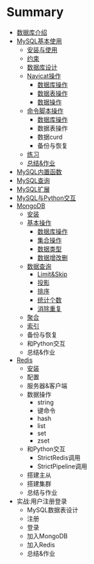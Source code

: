 # Summary

* [数据库介绍](README.md)
* [MySQL基本使用](mysqlji-ben-shi-yong.md)
  * [安装与使用](mysqlji-ben-shi-yong/an-zhuang-yu-shi-yong.md)
  * [约束](mysqlji-ben-shi-yong/shu-ju-wan-zheng-xing.md)
  * [数据库设计](mysqlji-ben-shi-yong/shu-ju-ku-she-ji.md)
  * [Navicat操作](mysqlji-ben-shi-yong/navicatcao-zuo.md)
    * [数据库操作](mysqlji-ben-shi-yong/navicatcao-zuo/shu-ju-ku-cao-zuo.md)
    * [数据表操作](mysqlji-ben-shi-yong/navicatcao-zuo/shu-ju-biao-cao-zuo.md)
    * [数据操作](mysqlji-ben-shi-yong/navicatcao-zuo/shu-ju-cao-zuo.md)
  * [命令脚本操作](mysqlji-ben-shi-yong/ming-ling-jiao-ben-cao-zuo.md)
    * [数据库操作](mysqlji-ben-shi-yong/shu-ju-ku-cao-zuo.md)
    * 数据表操作
    * 数据curd
    * 备份与恢复
  * [练习](mysqlji-ben-shi-yong/lian-xi.md)
  * [总结&作业](mysqlji-ben-shi-yong/zong-7ed326-zuo-ye.md)
* [MySQL内置函数](mysqlnei-zhi-han-shu.md)
* [MySQL查询](mysqlcha-xun.md)
* [MySQL扩展](mysqlkuo-zhan.md)
* [MySQL与Python交互](mysqlyu-python-jiao-hu.md)
* [MongoDB](mongodb.md)
  * [安装](mongodb/an-zhuang.md)
  * [基本操作](mongodb/ji-ben-cao-zuo.md)
    * [数据库操作](mongodb/ji-ben-cao-zuo/shu-ju-ku-cao-zuo.md)
    * [集合操作](mongodb/ji-ben-cao-zuo/ji-he-cao-zuo.md)
    * [数据类型](mongodb/ji-ben-cao-zuo/shu-ju-lei-xing.md)
    * [数据增改删](mongodb/ji-ben-cao-zuo/shu-ju-zeng-gai-shan.md)
  * [数据查询](mongodb/shu-ju-cha-xun.md)
    * [Limit&Skip](mongodb/shu-ju-cha-xun/limitandskip.md)
    * [投影](mongodb/shu-ju-cha-xun/tou-ying.md)
    * [排序](mongodb/shu-ju-cha-xun/pai-xu.md)
    * [统计个数](mongodb/shu-ju-cha-xun/tong-ji-ge-shu.md)
    * [消除重复](mongodb/shu-ju-cha-xun/xiao-chu-zhong-fu.md)
  * [聚合](mongodb/ju-he.md)
  * [索引](mongodb/suo-yin.md)
  * 备份与恢复
  * 和Python交互
  * 总结&作业
* [Redis](redis.md)
  * [安装](redis/an-zhuang.md)
  * 配置
  * 服务器&客户端
  * 数据操作
    * string
    * 键命令
    * hash
    * list
    * set
    * zset
  * 和Python交互
    * StrictRedis调用
    * StrictPipeline调用
  * 搭建主从
  * 搭建集群
  * 总结与作业
* 实战:用户注册登录
  * MySQL数据表设计
  * 注册
  * 登录
  * 加入MongoDB
  * 加入Redis
  * 总结&作业

